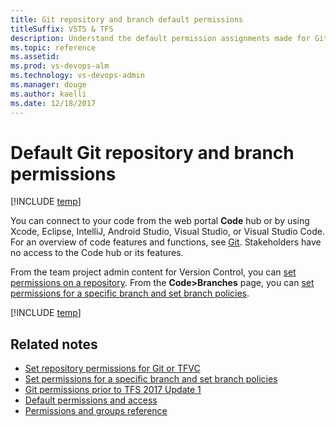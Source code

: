 ```yaml
---
title: Git repository and branch default permissions
titleSuffix: VSTS & TFS
description: Understand the default permission assignments made for Git repositories and branches to built-in security groups supported in VSTS and TFS
ms.topic: reference
ms.assetid:  
ms.prod: vs-devops-alm
ms.technology: vs-devops-admin
ms.manager: douge
ms.author: kaelli
ms.date: 12/18/2017
---
```


# Default Git repository and branch permissions 

[!INCLUDE [temp](../_shared/version-vsts-tfs-all-versions.md)]

You can connect to your code from the web portal **Code** hub or by using Xcode, Eclipse, IntelliJ, Android Studio, Visual Studio, or Visual Studio Code. For an overview of code features and functions, see [Git](../git/overview.md). Stakeholders have no access to the Code hub or its features.

From the team project admin content for Version Control, you can [set permissions on a repository](set-git-tfvc-repository-permissions.md). From the **Code>Branches** page, you can [set permissions for a specific branch and set branch policies](../git/branch-permissions.md). 

[!INCLUDE [temp](_shared/code-git.md)]


## Related notes 

- [Set repository permissions for Git or TFVC](set-git-tfvc-repository-permissions.md)
- [Set permissions for a specific branch and set branch policies](../git/branch-permissions.md)
- [Git permissions prior to TFS 2017 Update 1](git-permissions-before-2017.md) 
- [Default permissions and access](permissions-access.md) 
- [Permissions and groups reference](permissions.md) 

